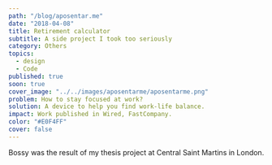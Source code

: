 ```yaml
---
path: "/blog/aposentar.me"
date: "2018-04-08"
title: Retirement calculator
subtitle: A side project I took too seriously
category: Others
topics:
  - design
  - Code
published: true
soon: true
cover_image: "../../images/aposentarme/aposentarme.png"
problem: How to stay focused at work?
solution: A device to help you find work-life balance.
impact: Work published in Wired, FastCompany.
color: "#E0F4FF"
cover: false
---
```


Bossy was the result of my thesis project at Central Saint Martins in London.
